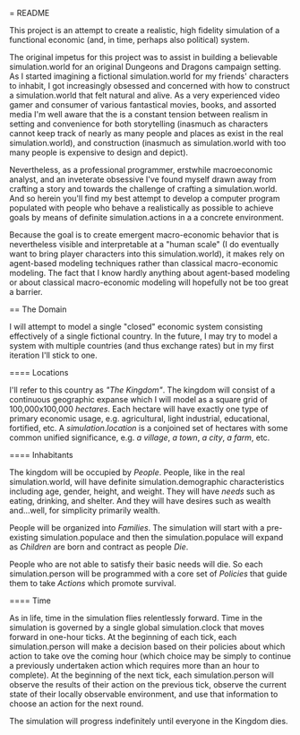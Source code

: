 = README

This project is an attempt to create a realistic,
high fidelity simulation of a functional economic (and, in time, perhaps also political) system.

The original impetus for this project was to assist in building a believable simulation.world for an original Dungeons and Dragons
campaign setting. As I started imagining a fictional simulation.world for my friends' characters to inhabit, I got increasingly
obsessed and concerned with how to construct a simulation.world that felt natural and alive. As a very experienced video gamer
and consumer of various fantastical movies, books, and assorted media I'm well aware that the is a constant tension
between realism in setting and convenience for both storytelling (inasmuch as characters cannot keep track of nearly
as many people and places as exist in the real simulation.world), and construction (inasmuch as simulation.world with too many people is
expensive to design and depict).

Nevertheless, as a professional programmer, erstwhile macroeconomic analyst, and an inveterate obsessive I've found myself
drawn away from crafting a story and towards the challenge of crafting a simulation.world. And so herein you'll find my best attempt
to develop a computer program populated with people who behave a realistically as possible to achieve goals by means of
definite simulation.actions in a a concrete environment.

Because the goal is to create emergent macro-economic behavior that is nevertheless visible and interpretable at a
"human scale" (I do eventually want to bring player characters into this simulation.world), it makes rely on agent-based modeling
techniques rather than classical macro-economic modeling. The fact that I know hardly anything about agent-based modeling
or about classical macro-economic modeling will hopefully not be too great a barrier.

== The Domain

I will attempt to model a single "closed" economic system consisting effectively of a single fictional country. In the future,
I may try to model a system with multiple countries (and thus exchange rates) but in my first iteration I'll stick to one.

==== Locations

I'll refer to this country as *"The Kingdom"*. The kingdom will consist of a continuous geographic expanse which I will model
as a square grid of 100,000x100,000 *hectares*. Each hectare will have exactly one type of primary economic usage,
e.g. agricultural, light industrial, educational, fortified, etc. A *simulation.location* is a conjoined set of hectares with some
common unified significance, e.g. *a village*, *a town*, *a city*, *a farm*, etc.

==== Inhabitants

The kingdom will be occupied by *People*. People, like in the real simulation.world, will have definite simulation.demographic characteristics
including age, gender, height, and weight. They will have *needs* such as eating, drinking, and shelter. And they will
have desires such as wealth and...well, for simplicity primarily wealth.

People will be organized into *Families*. The simulation will start with a pre-existing simulation.populace and then the simulation.populace
will expand as *Children* are born and contract as people *Die*.

People who are not able to satisfy their basic needs will die. So each simulation.person will be programmed with a core set of
*Policies* that guide them to take *Actions* which promote survival.

==== Time

As in life, time in the simulation flies relentlessly forward. Time in the simulation is governed by a single global
simulation.clock that moves forward in one-hour ticks. At the beginning of each tick, each simulation.person will make a decision based on
their policies about which action to take ove the coming hour (which choice may be simply to continue a previously undertaken
action which requires more than an hour to complete). At the beginning of the next tick, each simulation.person will observe the
results of their action on the previous tick, observe the current state of their locally observable environment, and
use that information to choose an action for the next round.

The simulation will progress indefinitely until everyone in the Kingdom dies.